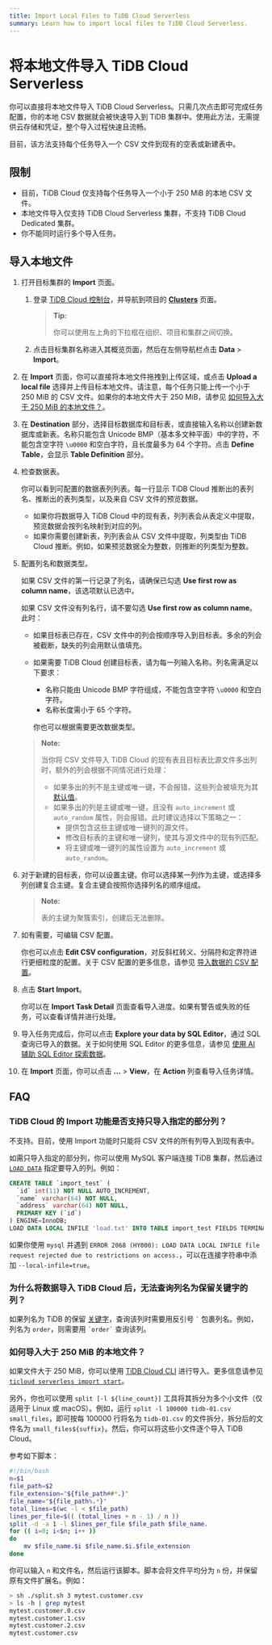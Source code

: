 ```yaml
---
title: Import Local Files to TiDB Cloud Serverless
summary: Learn how to import local files to TiDB Cloud Serverless.
---
```


# 将本地文件导入 TiDB Cloud Serverless

你可以直接将本地文件导入 TiDB Cloud Serverless。只需几次点击即可完成任务配置，你的本地 CSV 数据就会被快速导入到 TiDB 集群中。使用此方法，无需提供云存储和凭证，整个导入过程快速且流畅。

目前，该方法支持每个任务导入一个 CSV 文件到现有的空表或新建表中。

## 限制

- 目前，TiDB Cloud 仅支持每个任务导入一个小于 250 MiB 的本地 CSV 文件。
- 本地文件导入仅支持 TiDB Cloud Serverless 集群，不支持 TiDB Cloud Dedicated 集群。
- 你不能同时运行多个导入任务。

## 导入本地文件

1. 打开目标集群的 **Import** 页面。

    1. 登录 [TiDB Cloud 控制台](https://tidbcloud.com/)，并导航到项目的 [**Clusters**](https://tidbcloud.com/project/clusters) 页面。

        > **Tip:**
        >
        > 你可以使用左上角的下拉框在组织、项目和集群之间切换。

    2. 点击目标集群名称进入其概览页面，然后在左侧导航栏点击 **Data** > **Import**。

2. 在 **Import** 页面，你可以直接将本地文件拖拽到上传区域，或点击 **Upload a local file** 选择并上传目标本地文件。请注意，每个任务只能上传一个小于 250 MiB 的 CSV 文件。如果你的本地文件大于 250 MiB，请参见 [如何导入大于 250 MiB 的本地文件？](#how-to-import-a-local-file-larger-than-250-mib)。

3. 在 **Destination** 部分，选择目标数据库和目标表，或直接输入名称以创建新数据库或新表。名称只能包含 Unicode BMP（基本多文种平面）中的字符，不能包含空字符 `\u0000` 和空白字符，且长度最多为 64 个字符。点击 **Define Table**，会显示 **Table Definition** 部分。

4. 检查数据表。

    你可以看到可配置的数据表列列表。每一行显示 TiDB Cloud 推断出的表列名、推断出的表列类型，以及来自 CSV 文件的预览数据。

    - 如果你将数据导入 TiDB Cloud 中的现有表，列列表会从表定义中提取，预览数据会按列名映射到对应的列。
    - 如果你需要创建新表，列列表会从 CSV 文件中提取，列类型由 TiDB Cloud 推断。例如，如果预览数据全为整数，则推断的列类型为整数。

5. 配置列名和数据类型。

    如果 CSV 文件的第一行记录了列名，请确保已勾选 **Use first row as column name**，该选项默认已选中。

    如果 CSV 文件没有列名行，请不要勾选 **Use first row as column name**。此时：

    - 如果目标表已存在，CSV 文件中的列会按顺序导入到目标表。多余的列会被截断，缺失的列会用默认值填充。
    - 如果需要 TiDB Cloud 创建目标表，请为每一列输入名称。列名需满足以下要求：

        * 名称只能由 Unicode BMP 字符组成，不能包含空字符 `\u0000` 和空白字符。
        * 名称长度需小于 65 个字符。

        你也可以根据需要更改数据类型。

    > **Note:**
    >
    > 当你将 CSV 文件导入 TiDB Cloud 的现有表且目标表比源文件多出列时，额外的列会根据不同情况进行处理：
    > - 如果多出的列不是主键或唯一键，不会报错，这些列会被填充为其 [默认值](/data-type-default-values.md)。
    > - 如果多出的列是主键或唯一键，且没有 `auto_increment` 或 `auto_random` 属性，则会报错。此时建议选择以下策略之一：
    >   - 提供包含这些主键或唯一键列的源文件。
    >   - 修改目标表的主键和唯一键列，使其与源文件中的现有列匹配。
    >   - 将主键或唯一键列的属性设置为 `auto_increment` 或 `auto_random`。

6. 对于新建的目标表，你可以设置主键。你可以选择某一列作为主键，或选择多列创建复合主键。复合主键会按照你选择列名的顺序组成。

    > **Note:**
    >
    > 表的主键为聚簇索引，创建后无法删除。

7. 如有需要，可编辑 CSV 配置。

   你也可以点击 **Edit CSV configuration**，对反斜杠转义、分隔符和定界符进行更细粒度的配置。关于 CSV 配置的更多信息，请参见 [导入数据的 CSV 配置](/tidb-cloud/csv-config-for-import-data.md)。

8. 点击 **Start Import**。

    你可以在 **Import Task Detail** 页面查看导入进度。如果有警告或失败的任务，可以查看详情并进行处理。

9. 导入任务完成后，你可以点击 **Explore your data by SQL Editor**，通过 SQL 查询已导入的数据。关于如何使用 SQL Editor 的更多信息，请参见 [使用 AI 辅助 SQL Editor 探索数据](/tidb-cloud/explore-data-with-chat2query.md)。

10. 在 **Import** 页面，你可以点击 **...** > **View**，在 **Action** 列查看导入任务详情。

## FAQ

### TiDB Cloud 的 Import 功能是否支持只导入指定的部分列？

不支持。目前，使用 Import 功能时只能将 CSV 文件的所有列导入到现有表中。

如需只导入指定的部分列，你可以使用 MySQL 客户端连接 TiDB 集群，然后通过 [`LOAD DATA`](https://docs.pingcap.com/tidb/stable/sql-statement-load-data) 指定要导入的列。例如：

```sql
CREATE TABLE `import_test` (
  `id` int(11) NOT NULL AUTO_INCREMENT,
  `name` varchar(64) NOT NULL,
  `address` varchar(64) NOT NULL,
  PRIMARY KEY (`id`)
) ENGINE=InnoDB;
LOAD DATA LOCAL INFILE 'load.txt' INTO TABLE import_test FIELDS TERMINATED BY ',' (name, address);
```

如果你使用 `mysql` 并遇到 `ERROR 2068 (HY000): LOAD DATA LOCAL INFILE file request rejected due to restrictions on access.`，可以在连接字符串中添加 `--local-infile=true`。

### 为什么将数据导入 TiDB Cloud 后，无法查询列名为保留关键字的列？

如果列名为 TiDB 的保留 [关键字](/keywords.md)，查询该列时需要用反引号 `` ` `` 包裹列名。例如，列名为 `order`，则需要用 `` `order` `` 查询该列。

### 如何导入大于 250 MiB 的本地文件？

如果文件大于 250 MiB，你可以使用 [TiDB Cloud CLI](/tidb-cloud/get-started-with-cli.md) 进行导入。更多信息请参见 [`ticloud serverless import start`](/tidb-cloud/ticloud-import-start.md)。

另外，你也可以使用 `split [-l ${line_count}]` 工具将其拆分为多个小文件（仅适用于 Linux 或 macOS）。例如，运行 `split -l 100000 tidb-01.csv small_files`，即可按每 100000 行将名为 `tidb-01.csv` 的文件拆分，拆分后的文件名为 `small_files${suffix}`。然后，你可以将这些小文件逐个导入 TiDB Cloud。

参考如下脚本：

```bash
#!/bin/bash
n=$1
file_path=$2
file_extension="${file_path##*.}"
file_name="${file_path%.*}"
total_lines=$(wc -l < $file_path)
lines_per_file=$(( (total_lines + n - 1) / n ))
split -d -a 1 -l $lines_per_file $file_path $file_name.
for (( i=0; i<$n; i++ ))
do
    mv $file_name.$i $file_name.$i.$file_extension
done
```

你可以输入 `n` 和文件名，然后运行该脚本。脚本会将文件平均分为 `n` 份，并保留原有文件扩展名。例如：

```bash
> sh ./split.sh 3 mytest.customer.csv
> ls -h | grep mytest
mytest.customer.0.csv
mytest.customer.1.csv
mytest.customer.2.csv
mytest.customer.csv
```